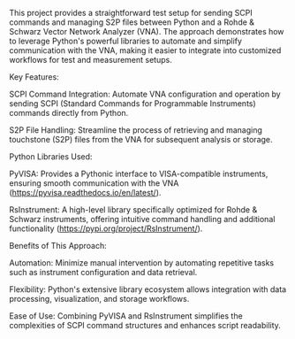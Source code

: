 This project provides a straightforward test setup for sending SCPI commands and managing S2P files between Python and a Rohde & Schwarz Vector Network Analyzer (VNA). The approach demonstrates how to leverage Python's powerful libraries to automate and simplify communication with the VNA, making it easier to integrate into customized workflows for test and measurement setups.

Key Features:

  SCPI Command Integration: Automate VNA configuration and operation by sending SCPI (Standard Commands for Programmable Instruments) commands directly from Python.
  
  S2P File Handling: Streamline the process of retrieving and managing touchstone (S2P) files from the VNA for subsequent analysis or storage.
  
Python Libraries Used:

  PyVISA: Provides a Pythonic interface to VISA-compatible instruments, ensuring smooth communication with the VNA (https://pyvisa.readthedocs.io/en/latest/).
  
  RsInstrument: A high-level library specifically optimized for Rohde & Schwarz instruments, offering intuitive command handling and additional functionality   (https://pypi.org/project/RsInstrument/).
  
Benefits of This Approach:

  Automation: Minimize manual intervention by automating repetitive tasks such as instrument configuration and data retrieval.
  
  Flexibility: Python's extensive library ecosystem allows integration with data processing, visualization, and storage workflows.
  
  Ease of Use: Combining PyVISA and RsInstrument simplifies the complexities of SCPI command structures and enhances script readability.
  

